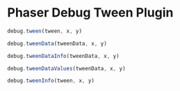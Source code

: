 Phaser Debug Tween Plugin
=========================

```javascript
debug.tween(tween, x, y)

debug.tweenData(tweenData, x, y)

debug.tweenDataInfo(tweenData, x, y)

debug.tweenDataValues(tweenData, x, y)

debug.tweenInfo(tween, x, y)
```

